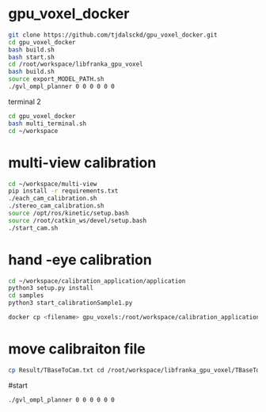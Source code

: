 # gpu_voxel_docker
```bash
git clone https://github.com/tjdalsckd/gpu_voxel_docker.git
cd gpu_voxel_docker
bash build.sh
bash start.sh
cd /root/workspace/libfranka_gpu_voxel
bash build.sh
source export_MODEL_PATH.sh
./gvl_ompl_planner 0 0 0 0 0 0

```
terminal 2
```bash
cd gpu_voxel_docker
bash multi_terminal.sh 
cd ~/workspace
```


# multi-view calibration
```bash
cd ~/workspace/multi-view
pip install -r requirements.txt
./each_cam_calibration.sh
./stereo_cam_calibration.sh
source /opt/ros/kinetic/setup.bash
source /root/catkin_ws/devel/setup.bash
./start_cam.sh
```

# hand -eye calibration
```bash
cd ~/workspace/calibration_application/application
python3 setup.py install
cd samples
python3 start_calibrationSample1.py

docker cp <filename> gpu_voxels:/root/workspace/calibration_application/application/samples
```

# move calibraiton file
```bash
cp Result/TBaseToCam.txt cd /root/workspace/libfranka_gpu_voxel/TBaseToCamera.txt
```
#start 
```bash
./gvl_ompl_planner 0 0 0 0 0 0
```
